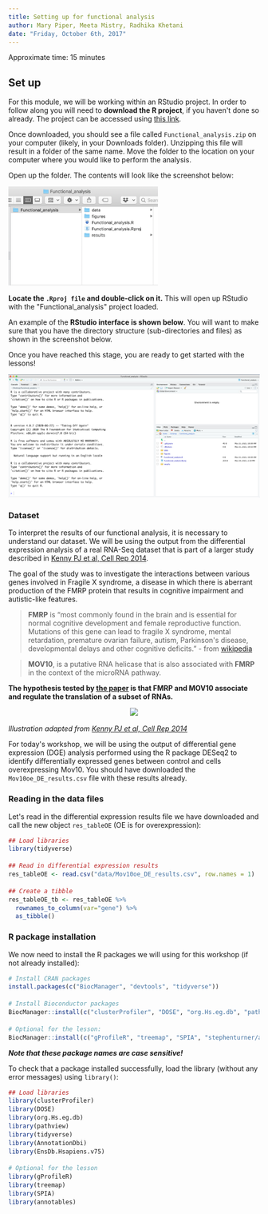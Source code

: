 ```yaml
---
title: Setting up for functional analysis
author: Mary Piper, Meeta Mistry, Radhika Khetani
date: "Friday, October 6th, 2017"
---
```


Approximate time: 15 minutes

## Set up

For this module, we will be working within an RStudio project. In order to follow along you will need to **download the R project**, if you haven't done so already. The project can be accessed using [this link](https://github.com/hbctraining/Training-modules/blob/master/data/Functional_analysis.zip?raw=true).

Once downloaded, you should see a file called `Functional_analysis.zip` on your computer (likely, in your Downloads folder). Unzipping this file will result in a folder of the same name. Move the folder to the location on your computer where you would like to perform the analysis.

Open up the folder. The contents will look like the screenshot below:

<img src="../img/directory_structure.png" width="300">

**Locate the `.Rproj file` and double-click on it.** This will open up RStudio with the "Functional_analysis" project loaded. 

An example of the **RStudio interface is shown below**. You will want to make sure that you have the directory structure (sub-directories and files) as shown in the screenshot below. 

Once you have reached this stage, you are ready to get started with the lessons!

<p align="center">
<img src="../img/rstudio_interface.png" >
</p>

### Dataset

To interpret the results of our functional analysis, it is necessary to understand our dataset. We will be using the output from the differential expression analysis of a real RNA-Seq dataset that is part of a larger study described in [Kenny PJ et al, Cell Rep 2014](http://www.ncbi.nlm.nih.gov/pubmed/25464849). 

The goal of the study was to investigate the interactions between various genes involved in Fragile X syndrome, a disease in which there is aberrant production of the FMRP protein that results in cognitive impairment and autistic-like features.

> **FMRP** is “most commonly found in the brain and is essential for normal cognitive development and female reproductive function. Mutations of this gene can lead to fragile X syndrome, mental retardation, premature ovarian failure, autism, Parkinson's disease, developmental delays and other cognitive deficits.” - from [wikipedia](https://en.wikipedia.org/wiki/FMR1)

> **MOV10**, is a putative RNA helicase that is also associated with **FMRP** in the context of the microRNA pathway. 

**The hypothesis tested by [the paper](http://www.ncbi.nlm.nih.gov/pubmed/25464849) is that FMRP and MOV10 associate and regulate the translation of a subset of RNAs.**

<p align="center">
<img src="../img/mov10-model.png" width="400">
</p>

<cite>Illustration adapted from [Kenny PJ et al, Cell Rep 2014](http://www.ncbi.nlm.nih.gov/pubmed/25464849)</cite>

For today's workshop, we will be using the output of differential gene expression (DGE) analysis performed using the R package DESeq2 to identify differentially expressed genes between control and cells overexpressing Mov10. You should have downloaded the `Mov10oe_DE_results.csv` file with these results already.

### Reading in the data files

Let's read in the differential expression results file we have downloaded and call the new object `res_tableOE` (OE is for overexpression):

```r
## Load libraries
library(tidyverse)

## Read in differential expression results
res_tableOE <- read.csv("data/Mov10oe_DE_results.csv", row.names = 1)

## Create a tibble
res_tableOE_tb <- res_tableOE %>%
  rownames_to_column(var="gene") %>% 
  as_tibble()


```

### R package installation

We now need to install the R packages we will using for this workshop (if not already installed): 
 
```r
# Install CRAN packages
install.packages(c("BiocManager", "devtools", "tidyverse"))

# Install Bioconductor packages
BiocManager::install(c("clusterProfiler", "DOSE", "org.Hs.eg.db", "pathview", "AnnotationDbi", "EnsDb.Hsapiens.v75"))

# Optional for the lesson:
BiocManager::install(c("gProfileR", "treemap", "SPIA", "stephenturner/annotables"))
```

_**Note that these package names are case sensitive!**_


To check that a package installed successfully, load the library (without any error messages) using `library()`:

```r
## Load libraries
library(clusterProfiler)
library(DOSE)
library(org.Hs.eg.db)
library(pathview)
library(tidyverse)
library(AnnotationDbi)
library(EnsDb.Hsapiens.v75)

# Optional for the lesson
library(gProfileR)
library(treemap)
library(SPIA)
library(annotables)
```


